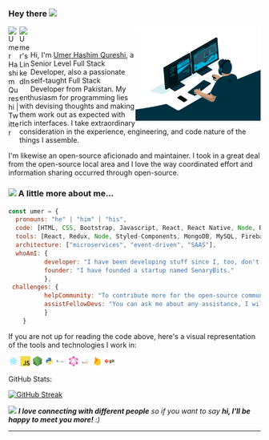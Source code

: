 ### Hey there <img src="https://media.giphy.com/media/hvRJCLFzcasrR4ia7z/giphy.gif" width="25px">

<img align="right" alt="GIF" src="/code.gif" width="250" />

<a href="https://twitter.com/umerhqureshi">
  <img align="left" alt="Umer Hashim Qureshi | Twitter" width="22px" src="https://raw.githubusercontent.com/peterthehan/peterthehan/master/assets/twitter.svg" />
</a>
<a href="https://www.linkedin.com/in/umerhashimqureshi/">
  <img align="left" alt="Umer's LinkedIn" width="22px" src="https://raw.githubusercontent.com/peterthehan/peterthehan/master/assets/linkedin.svg" />
</a>

<br/>

<br/>

Hi, I'm [Umer Hashim Qureshi](https://umerhashimqureshi.com), a Senior Level Full Stack Developer, also a passionate self-taught Full Stack Developer from Pakistan. My enthusiasm for programming lies with devising thoughts and making them work out as expected with rich interfaces. I take extraordinary consideration in the experience, engineering, and code nature of the things I assemble.

I'm likewise an open-source aficionado and maintainer. I took in a great deal from the open-source local area and I love the way coordinated effort and information sharing occurred through open-source.

### <img src="https://media.giphy.com/media/VgCDAzcKvsR6OM0uWg/giphy.gif" width="50"> A little more about me...

```javascript
const umer = {
  pronouns: "he" | "him" | "his",
  code: [HTML, CSS, Bootstrap, Javascript, React, React Native, Node, Ruby, Python, Blockchain, Blockchain],
  tools: [React, Redux, Node, Styled-Components, MongoDB, MySQL, Firebase, Git],
  architecture: ["microservices", "event-driven", "SAAS"],
  whoAmI: {
          developer: "I have been developing stuff since I, too, don't even know for how long.",
          founder: "I have founded a startup named SenaryBits."
          },
 challenges: {
          helpCommunity: "To contribute more for the open-source community.",
          assistFellowDevs: "You can ask me about any assistance, I will try my best to get back to you ASAP."
          }
    }
```

If you are not up for reading the code above, here's a visual representation of the tools and technologies I work in:

<code><img height="20" src="https://raw.githubusercontent.com/github/explore/80688e429a7d4ef2fca1e82350fe8e3517d3494d/topics/react/react.png"></code>
<code><img height="20" src="https://raw.githubusercontent.com/github/explore/80688e429a7d4ef2fca1e82350fe8e3517d3494d/topics/javascript/javascript.png"></code>
<code><img height="20" src="https://raw.githubusercontent.com/github/explore/80688e429a7d4ef2fca1e82350fe8e3517d3494d/topics/nodejs/nodejs.png"></code>
<code><img height="20" src="https://raw.githubusercontent.com/github/explore/80688e429a7d4ef2fca1e82350fe8e3517d3494d/topics/python/python.png"></code>
<code><img height="20" src="https://raw.githubusercontent.com/github/explore/5c058a388828bb5fde0bcafd4bc867b5bb3f26f3/topics/mongodb/mongodb.png"></code>
<code><img height="20" src="https://raw.githubusercontent.com/github/explore/5c058a388828bb5fde0bcafd4bc867b5bb3f26f3/topics/graphql/graphql.png"></code>
<code><img height="20" src="https://raw.githubusercontent.com/github/explore/80688e429a7d4ef2fca1e82350fe8e3517d3494d/topics/mysql/mysql.png"></code>
<code><img height="20" src="https://raw.githubusercontent.com/github/explore/80688e429a7d4ef2fca1e82350fe8e3517d3494d/topics/firebase/firebase.png"></code>
<code><img height="20" src="https://raw.githubusercontent.com/github/explore/80688e429a7d4ef2fca1e82350fe8e3517d3494d/topics/git/git.png"></code>

GitHub Stats:

[![GitHub Streak](http://github-readme-streak-stats.herokuapp.com?user=umerhashimqureshi&theme=dracula)](https://git.io/streak-stats)

<img src="https://media.giphy.com/media/LnQjpWaON8nhr21vNW/giphy.gif" width="60"> <em><b>I love connecting with different people</b> so if you want to say <b>hi, I'll be happy to meet you more!</b> :)</em>

---

